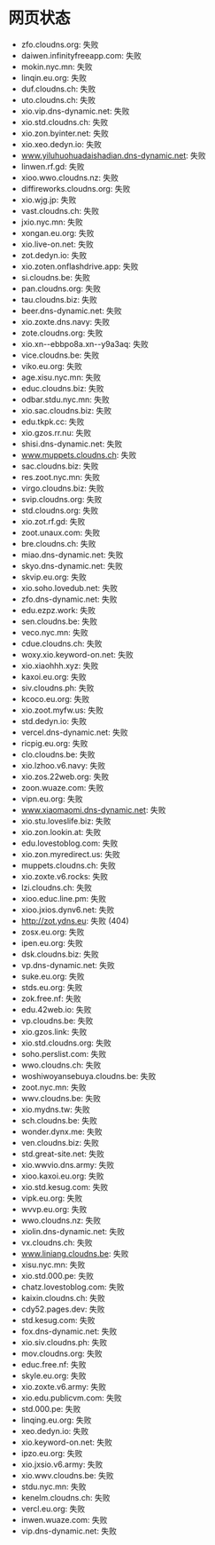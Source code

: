 # 网页状态
- zfo.cloudns.org: 失败
- daiwen.infinityfreeapp.com: 失败
- mokin.nyc.mn: 失败
- linqin.eu.org: 失败
- duf.cloudns.ch: 失败
- uto.cloudns.ch: 失败
- xio.vip.dns-dynamic.net: 失败
- xio.std.cloudns.ch: 失败
- xio.zon.byinter.net: 失败
- xio.xeo.dedyn.io: 失败
- www.yiluhuohuadaishadian.dns-dynamic.net: 失败
- linwen.rf.gd: 失败
- xioo.wwo.cloudns.nz: 失败
- diffireworks.cloudns.org: 失败
- xio.wjg.jp: 失败
- vast.cloudns.ch: 失败
- jxio.nyc.mn: 失败
- xongan.eu.org: 失败
- xio.live-on.net: 失败
- zot.dedyn.io: 失败
- xio.zoten.onflashdrive.app: 失败
- si.cloudns.be: 失败
- pan.cloudns.org: 失败
- tau.cloudns.biz: 失败
- beer.dns-dynamic.net: 失败
- xio.zoxte.dns.navy: 失败
- zote.cloudns.org: 失败
- xio.xn--ebbpo8a.xn--y9a3aq: 失败
- vice.cloudns.be: 失败
- viko.eu.org: 失败
- age.xisu.nyc.mn: 失败
- educ.cloudns.biz: 失败
- odbar.stdu.nyc.mn: 失败
- xio.sac.cloudns.biz: 失败
- edu.tkpk.cc: 失败
- xio.gzos.rr.nu: 失败
- shisi.dns-dynamic.net: 失败
- www.muppets.cloudns.ch: 失败
- sac.cloudns.biz: 失败
- res.zoot.nyc.mn: 失败
- virgo.cloudns.biz: 失败
- svip.cloudns.org: 失败
- std.cloudns.org: 失败
- xio.zot.rf.gd: 失败
- zoot.unaux.com: 失败
- bre.cloudns.ch: 失败
- miao.dns-dynamic.net: 失败
- skyo.dns-dynamic.net: 失败
- skvip.eu.org: 失败
- xio.soho.lovedub.net: 失败
- zfo.dns-dynamic.net: 失败
- edu.ezpz.work: 失败
- sen.cloudns.be: 失败
- veco.nyc.mn: 失败
- cdue.cloudns.ch: 失败
- woxy.xio.keyword-on.net: 失败
- xio.xiaohhh.xyz: 失败
- kaxoi.eu.org: 失败
- siv.cloudns.ph: 失败
- kcoco.eu.org: 失败
- xio.zoot.myfw.us: 失败
- std.dedyn.io: 失败
- vercel.dns-dynamic.net: 失败
- ricpig.eu.org: 失败
- clo.cloudns.be: 失败
- xio.lzhoo.v6.navy: 失败
- xio.zos.22web.org: 失败
- zoon.wuaze.com: 失败
- vipn.eu.org: 失败
- www.xiaomaomi.dns-dynamic.net: 失败
- xio.stu.loveslife.biz: 失败
- xio.zon.lookin.at: 失败
- edu.lovestoblog.com: 失败
- xio.zon.myredirect.us: 失败
- muppets.cloudns.ch: 失败
- xio.zoxte.v6.rocks: 失败
- lzi.cloudns.ch: 失败
- xioo.educ.line.pm: 失败
- xioo.jxios.dynv6.net: 失败
- http://zot.ydns.eu: 失败 (404)
- zosx.eu.org: 失败
- ipen.eu.org: 失败
- dsk.cloudns.biz: 失败
- vp.dns-dynamic.net: 失败
- suke.eu.org: 失败
- stds.eu.org: 失败
- zok.free.nf: 失败
- edu.42web.io: 失败
- vp.cloudns.be: 失败
- xio.gzos.link: 失败
- xio.std.cloudns.org: 失败
- soho.perslist.com: 失败
- wwo.cloudns.ch: 失败
- woshiwoyansebuya.cloudns.be: 失败
- zoot.nyc.mn: 失败
- wwv.cloudns.be: 失败
- xio.mydns.tw: 失败
- sch.cloudns.be: 失败
- wonder.dynx.me: 失败
- ven.cloudns.biz: 失败
- std.great-site.net: 失败
- xio.wwvio.dns.army: 失败
- xioo.kaxoi.eu.org: 失败
- xio.std.kesug.com: 失败
- vipk.eu.org: 失败
- wvvp.eu.org: 失败
- wwo.cloudns.nz: 失败
- xiolin.dns-dynamic.net: 失败
- vx.cloudns.ch: 失败
- www.liniang.cloudns.be: 失败
- xisu.nyc.mn: 失败
- xio.std.000.pe: 失败
- chatz.lovestoblog.com: 失败
- kaixin.cloudns.ch: 失败
- cdy52.pages.dev: 失败
- std.kesug.com: 失败
- fox.dns-dynamic.net: 失败
- xio.siv.cloudns.ph: 失败
- mov.cloudns.org: 失败
- educ.free.nf: 失败
- skyle.eu.org: 失败
- xio.zoxte.v6.army: 失败
- xio.edu.publicvm.com: 失败
- std.000.pe: 失败
- linqing.eu.org: 失败
- xeo.dedyn.io: 失败
- xio.keyword-on.net: 失败
- ipzo.eu.org: 失败
- xio.jxsio.v6.army: 失败
- xio.wwv.cloudns.be: 失败
- stdu.nyc.mn: 失败
- kenelm.cloudns.ch: 失败
- vercl.eu.org: 失败
- inwen.wuaze.com: 失败
- vip.dns-dynamic.net: 失败
